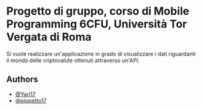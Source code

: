 
# Progetto di gruppo, corso di Mobile Programming 6CFU, Università Tor Vergata di Roma

Si vuole realizzare un'applicazione in grado di visualizzare i dati riguardanti il mondo delle criptovalute ottenuti attraverso un'API.


## Authors

- [@Yari17](https://github.com/Yari17)
- [@pippetto17](https://github.com/pippetto17)


